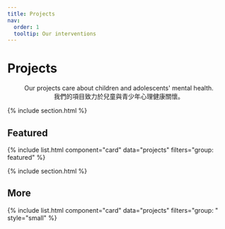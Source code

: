```yaml
---
title: Projects
nav:
  order: 1
  tooltip: Our interventions
---
```


# Projects

<center>Our projects care about children and adolescents' mental health.</center>
<center>我們的項目致力於兒童與青少年心理健康關懷。</center>



{% include section.html %}

## Featured

{% include list.html component="card" data="projects" filters="group: featured" %}

{% include section.html %}

## More

{% include list.html component="card" data="projects" filters="group: " style="small" %}
